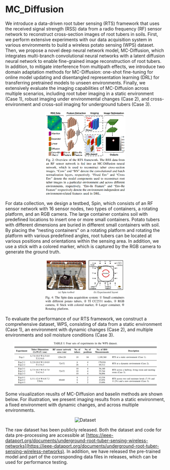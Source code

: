# MC_Diffusion
We introduce a data-driven root tuber sensing (RTS) framework that uses the received signal strength (RSS) data from a radio frequency (RF) sensor network to reconstruct cross-section images of root tubers in soils. First, we perform extensive experiments with our data acquisition system in various environments to build a wireless potato sensing (WPS) dataset. Then, we propose a novel deep neural network model, MC-Diffusion, which integrates multi-branch convolutional neural networks with a latent diffusion neural network to enable fine-grained image reconstruction of root tubers. In addition, to mitigate interference from multipath effects, we introduce two domain adaptation methods for MC-Diffusion: one-shot fine-tuning for online model updating and disentangled representation learning (DRL) for transferring pretrained models to unseen environments. Finally, we extensively evaluate the imaging capabilities of MC-Diffusion across multiple scenarios, including root tuber imaging in a static environment (Case 1), robust imaging under environmental changes (Case 2), and cross-environment and cross-soil imaging for underground tubers (Case 3).
<p align="center">
  <img src="images/Overview.png" alt="Overview" width="50%"/>
</p>

For data collection, we design a testbed, Spin, which consists of an RF sensor network with 16 sensor nodes, two types of containers, a rotating platform, and an RGB camera. The large container contains soil with predefined locations to insert one or more small containers. Potato tubers with different dimensions are buried in different small containers with soil. By placing the “nesting containers” on a rotating platform and rotating the platform with various predefined angles, root tubers can be located at various positions and orientations within the sensing area. In addition, we use a stick with a colored marker, which is captured by the RGB camera to generate the ground truth.  
<p align="center">
  <img src="images/Testbed.png" alt="Testbed" width="50%"/>
</p>

To evaluate the performance of our RTS framework, we construct a comprehensive dataset, WPS, consisting of data from a static environment (Case 1), an environment with dynamic changes (Case 2), and multiple environments and soil moisture conditions (Case 3).
<p align="center">
  <img src="images/Dataset.png" alt="Dataset" width="90%"/>
</p>

Some visualization reuslts of MC-Diffusion and baselin methods are shown below. For illustration, we present imaging results from a static environment, a fixed environment with dynamic changes, and across multiple environments. 
<p align="center">
  <img src="images/Visulaization.png" alt="Dataset" width="90%"/>
</p>

The raw dataset has been publicly released. Both the dataset and code for data pre-processing are accessible at [https://ieee-dataport.org/documents/underground-root-tuber-sensing-wireless-networks](https://ieee-dataport.org/documents/underground-root-tuber-sensing-wireless-networks). In addition, we have released the pre-trained model and part of the corresponding data files in releases, which can be used for performance testing. 
